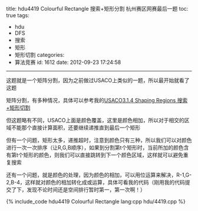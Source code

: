 title: hdu4419 Colourful Rectangle  搜索+矩形分割  杭州赛区网赛最后一题
toc: true
tags:
  - hdu
  - DFS
  - 搜索
  - 矩形
  - 矩形切割
categories:
  - 算法竞赛
id: 1612
date: 2012-09-23 17:24:58
---

这题就是一个矩阵分割，因为之前做过USACO上类似的一题，所以最开始就看了这题

矩阵分割，有多种情况，具体可以参考我的[USACO3.1.4 Shaping Regions 搜索+矩形切割](/archives/1367 "USACO3.1.4 Shaping Regions 搜索+矩形切割")

但这题略有不同，USACO上面是颜色覆盖，这里是颜色相加，所以对于相交的区域不能那个直接计算面积，还要继续递推直到最后一个矩形

但有一个问题，矩形太多，递推超时，注意到颜色只有三种，所以我们可以对颜色进行一次一次排序（让R,G,B顺序），如果到分割第t个矩形时，当前所加的颜色含有第t个矩形的颜色，则我们可以直接跳转到下一个颜色区域，这样就可以避免重复搜索

还有一个问题，就是颜色的处理，因为颜色的相加，可以用位运算来解决，R-1,G-2,B-4，这样就对颜色的相加转化成或运算，具体可看我的代码（刚用我的代码提交了下，发现不论时间还是空间排行暂时第一，第一次啊！）

{% include_code hdu4419 Colourful Rectangle lang:cpp hdu/4419.cpp %}